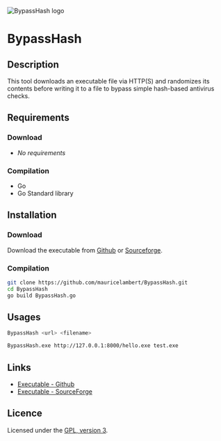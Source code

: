 ![BypassHash logo](https://mauricelambert.github.io/info/go/security/BypassHash_small.png "BypassHash logo")

# BypassHash

## Description

This tool downloads an executable file via HTTP(S) and randomizes its contents before writing it to a file to bypass simple hash-based antivirus checks.

## Requirements

### Download

 - *No requirements*

### Compilation

 - Go
 - Go Standard library

## Installation

### Download

Download the executable from [Github](https://github.com/mauricelambert/BypassHash/releases/latest/) or [Sourceforge](https://sourceforge.net/projects/BypassHash/files/).

### Compilation

```bash
git clone https://github.com/mauricelambert/BypassHash.git
cd BypassHash
go build BypassHash.go
```

## Usages

```bash
BypassHash <url> <filename>

BypassHash.exe http://127.0.0.1:8000/hello.exe test.exe
```

## Links

 - [Executable - Github](https://github.com/mauricelambert/BypassHash/releases/latest/)
 - [Executable - SourceForge](https://sourceforge.net/projects/BypassHash/files/)

## Licence

Licensed under the [GPL, version 3](https://www.gnu.org/licenses/).